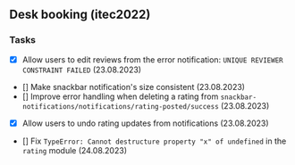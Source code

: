 ## Desk booking (itec2022)

### Tasks

- [x] Allow users to edit reviews from the error notification: `UNIQUE REVIEWER CONSTRAINT FAILED` (23.08.2023)
- [] Make snackbar notification's size consistent (23.08.2023)
- [] Improve error handling when deleting a rating from `snackbar-notifications/notifications/rating-posted/success` (23.08.2023)
- [x] Allow users to undo rating updates from notifications (23.08.2023)
- [] Fix `TypeError: Cannot destructure property "x" of undefined` in the `rating` module (24.08.2023)
